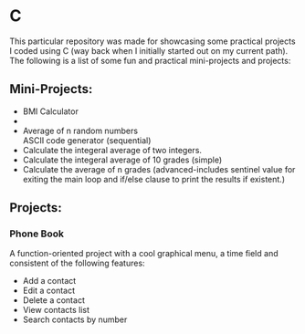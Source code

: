 <h1>C</h1>
This particular repository was made for showcasing some practical projects I coded using C (way back when I initially started out on my current path).
<br>
The following is a list of some fun and practical mini-projects and projects:
<h2>
  Mini-Projects:
</h2>
  <ul>
    <li>
      BMI Calculator
    </li>
    <li>
	<li>
      Average of n random numbers
    </li>
      ASCII code generator (sequential)
    </li>
	<li>
      Calculate the integeral average of two integers.
    </li>
    <li>
      Calculate the integeral average of 10 grades (simple)
    </li>
    <li>
      Calculate the average of n grades (advanced-includes sentinel value for exiting the main loop and if/else clause to print the     results if existent.)
    </li>
  </ul>

<h2>
  Projects:
</h2>
    <h3>
      Phone Book
    </h3>
    <p>A function-oriented project with a cool graphical menu, a time field and consistent of the following features:</p>
      <ul>
      <li>
        Add a contact
      </li>
      <li>
        Edit a contact
      </li>
      <li>
        Delete a contact
      </li>
      <li>
        View contacts list
      </li>
      <li>
        Search contacts by number
      </li>
